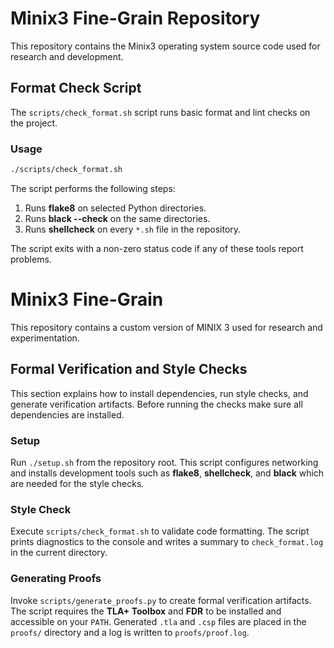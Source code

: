 # Minix3 Fine-Grain Repository

This repository contains the Minix3 operating system source code used for research and development.

## Format Check Script

The `scripts/check_format.sh` script runs basic format and lint checks on the project.

### Usage

```bash
./scripts/check_format.sh
```

The script performs the following steps:

1. Runs **flake8** on selected Python directories.
2. Runs **black --check** on the same directories.
3. Runs **shellcheck** on every `*.sh` file in the repository.

The script exits with a non-zero status code if any of these tools report problems.

# Minix3 Fine-Grain

This repository contains a custom version of MINIX 3 used for research and
experimentation.

## Formal Verification and Style Checks

This section explains how to install dependencies, run style checks, and
generate verification artifacts. Before running the checks make sure all
dependencies are installed.

### Setup

Run `./setup.sh` from the repository root. This script configures networking and
installs development tools such as **flake8**, **shellcheck**, and **black** which
are needed for the style checks.

### Style Check

Execute `scripts/check_format.sh` to validate code formatting. The script prints
diagnostics to the console and writes a summary to `check_format.log` in the
current directory.

### Generating Proofs

Invoke `scripts/generate_proofs.py` to create formal verification artifacts.
The script requires the **TLA\+ Toolbox** and **FDR** to be installed and
accessible on your `PATH`.  Generated `.tla` and `.csp` files are placed in the
`proofs/` directory and a log is written to `proofs/proof.log`.


